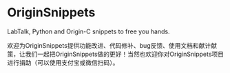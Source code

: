 # OriginSnippets

LabTalk, Python and Origin-C snippets to free you hands.

欢迎为OriginSnippets提供功能改进、代码修补、bug反馈、使用文档和献计献策，让我们一起把OriginSnippets做的更好！当然也欢迎你对OriginSnippets项目进行捐助（可以使用支付宝或微信扫码）。

